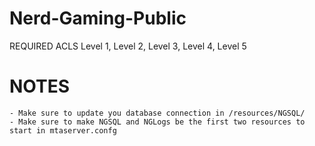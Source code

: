 Nerd-Gaming-Public
==================


REQUIRED ACLS
Level 1, 
Level 2, 
Level 3, 
Level 4, 
Level 5


NOTES
===============
    - Make sure to update you database connection in /resources/NGSQL/
    - Make sure to make NGSQL and NGLogs be the first two resources to start in mtaserver.confg
